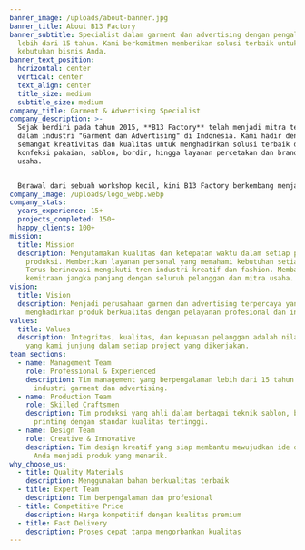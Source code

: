 ```yaml
---
banner_image: /uploads/about-banner.jpg
banner_title: About B13 Factory
banner_subtitle: Specialist dalam garment dan advertising dengan pengalaman
  lebih dari 15 tahun. Kami berkomitmen memberikan solusi terbaik untuk
  kebutuhan bisnis Anda.
banner_text_position:
  horizontal: center
  vertical: center
  text_align: center
  title_size: medium
  subtitle_size: medium
company_title: Garment & Advertising Specialist
company_description: >-
  Sejak berdiri pada tahun 2015, **B13 Factory** telah menjadi mitra terpercaya
  dalam industri "Garment dan Advertising" di Indonesia. Kami hadir dengan
  semangat kreativitas dan kualitas untuk menghadirkan solusi terbaik di bidang
  konfeksi pakaian, sablon, bordir, hingga layanan percetakan dan branding
  usaha.


  Berawal dari sebuah workshop kecil, kini B13 Factory berkembang menjadi perusahaan yang mampu menangani berbagai kebutuhan produksi untuk individu, komunitas, instansi, hingga perusahaan besar. Kami percaya bahwa setiap produk bukan sekadar barang, tetapi identitas dan representasi kualitas yang membawa cerita serta kepercayaan dari setiap klien.
company_image: /uploads/logo_webp.webp
company_stats:
  years_experience: 15+
  projects_completed: 150+
  happy_clients: 100+
mission:
  title: Mission
  description: Mengutamakan kualitas dan ketepatan waktu dalam setiap proses
    produksi. Memberikan layanan personal yang memahami kebutuhan setiap klien.
    Terus berinovasi mengikuti tren industri kreatif dan fashion. Membangun
    kemitraan jangka panjang dengan seluruh pelanggan dan mitra usaha.
vision:
  title: Vision
  description: Menjadi perusahaan garmen dan advertising terpercaya yang
    menghadirkan produk berkualitas dengan pelayanan profesional dan inovatif.
values:
  title: Values
  description: Integritas, kualitas, dan kepuasan pelanggan adalah nilai utama
    yang kami junjung dalam setiap project yang dikerjakan.
team_sections:
  - name: Management Team
    role: Professional & Experienced
    description: Tim management yang berpengalaman lebih dari 15 tahun dalam
      industri garment dan advertising.
  - name: Production Team
    role: Skilled Craftsmen
    description: Tim produksi yang ahli dalam berbagai teknik sablon, bordir, dan
      printing dengan standar kualitas tertinggi.
  - name: Design Team
    role: Creative & Innovative
    description: Tim design kreatif yang siap membantu mewujudkan ide dan konsep
      Anda menjadi produk yang menarik.
why_choose_us:
  - title: Quality Materials
    description: Menggunakan bahan berkualitas terbaik
  - title: Expert Team
    description: Tim berpengalaman dan profesional
  - title: Competitive Price
    description: Harga kompetitif dengan kualitas premium
  - title: Fast Delivery
    description: Proses cepat tanpa mengorbankan kualitas
---
```


